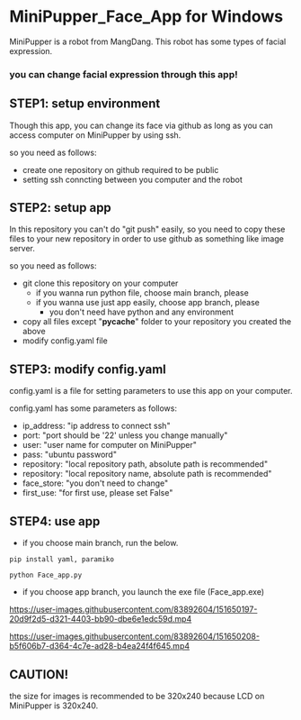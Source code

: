 # MiniPupper_Face_App for Windows

MiniPupper is a robot from MangDang.
This robot has some types of facial expression.

### you can change facial expression through this app!

## STEP1: setup environment
Though this app, you can change its face via github as long as you can access computer on MiniPupper by using ssh.

so you need as follows:
- create one repository on github required to be public
- setting ssh conncting between you computer and the robot

## STEP2: setup app
In this repository you can't do "git push" easily, so you need to copy these files to your new repository in order to use github as something like image server.

so you need as follows:
- git clone this repository on your computer
    - if you wanna run python file, choose main branch, please
    - if you wanna use just app easily, choose app branch, please
        - you don't need have python and any environment
- copy all files except "__pycache__" folder to your repository you created the above
- modify config.yaml file

## STEP3: modify config.yaml
config.yaml is a file for setting parameters to use this app on your computer.

config.yaml has some parameters as follows:
- ip_address: "ip address to connect ssh"
- port: "port should be '22' unless you change manually"
- user: "user name for computer on MiniPupper"
- pass: "ubuntu password"
- repository: "local repository path, absolute path is recommended"
- repository: "local repository name, absolute path is recommended"
- face_store: "you don't need to change"
- first_use: "for first use, please set False"

## STEP4: use app
- if you choose main branch, run the below.

```:install libraries
pip install yaml, paramiko
```
```:launch app.py
python Face_app.py
```

- if you choose app branch, you launch the exe file (Face_app.exe)

https://user-images.githubusercontent.com/83892604/151650197-20d9f2d5-d321-4403-bb90-dbe6e1edc59d.mp4

https://user-images.githubusercontent.com/83892604/151650208-b5f606b7-d364-4c7e-ad28-b4ea24f4f645.mp4


## CAUTION!
the size for images is recommended to be 320x240 because LCD on MiniPupper is 320x240.
